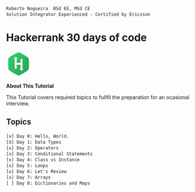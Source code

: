 ```
Roberto Nogueira  BSd EE, MSd CE
Solution Integrator Experienced - Certified by Ericsson
```
# Hackerrank 30 days of code

![ebook cover](images/hackerrank.png)

**About This Tutorial**

This Tutorial covers required topics to fullfil the preparation for an ocasional interview.

## Topics
```
[x] Day 0: Hello, World.
[X] Day 1: Data Types
[x] Day 2: Operators
[x] Day 3: Conditional Statements
[x] Day 4: Class vs Instance
[x] Day 5: Loops
[x] Day 6: Let's Review
[x] Day 7: Arrays
[ ] Day 8: Dictionaries and Maps
```


